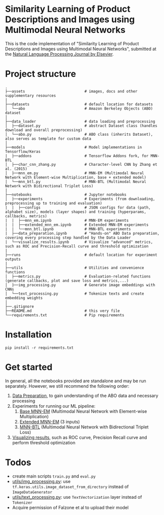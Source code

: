 # Similarity Learning of Product Descriptions and Images using Multimodal Neural Networks

This is the code implementation of "Similarity Learning of Product Descriptions and Images using Multimodal Neural Networks", submitted at the [Natural Language Processing Journal by Elsevier](https://www.sciencedirect.com/journal/natural-language-processing-journal).

# Project structure

    .
    ├──assets                           # images, docs and other supplementary resources
    |
    ├──datasets                         # default location for datasets
    │  └──abo                           # Amazon Berkeley Objects (ABO) dataset
    │
    ├──data_loader                      # data loading and preprocessing
    │  ├──dataset.py                    # abstract Dataset class (handles download and overall preprocessing)
    │  └──abo.py                        # ABO class (inherits Dataset), also serves as template for custom data
    │
    ├──models                           # Model implementations in Tensorflow/Keras
    |  ├──addons                        # Tensorflow Addons fork, for MNN-BTL
    │  ├──char_cnn_zhang.py             # Character-level CNN by Zhang et al. (2015)
    │  ├──mnn_em.py                     # MNN-EM (Multimodal Neural Network with Element-wise Multiplication, base + extended model)
    │  └──mnn_btl.py                    # MNN-BTL (Multimodal Neural Network with Bidirectional Triplet Loss)
    |
    ├──notebooks                        # Jupyter notebooks
    │  ├──experiments                   # Experiments (from downloading, preprocessing up to training and evaluation)
    |  |  ├──configs                    # JSON configs for data (path, alphabet size), models (layer shapes) and training (hyperparams, callbacks, metrics)
    |  |  ├──mnn_em.ipynb               # MNN-EM experiments
    |  |  ├──extended_mnn_em.ipynb      # Extended MNN-EM experiments
    |  |  └──mnn_btl.ipynb              # MNN-BTL experiments
    |  ├──data_preparation.ipynb        # "Hands-on" ABO Data preparation, covering every processing step handled by the Data Loader
    |  └──visualize_results.ipynb       # Visualize "advanced" metrics, such as ROC and Precision-Recall curve and threshold optimization
    |
    ├──runs                             # default location for experiment outputs
    |
    ├──utils                            # Utilities and convenience functions
    │  ├──metrics.py                    # Evaluation-related functions (generate callbacks, plot and save loss and metrics,...)
    │  ├──img_processing.py             # Generate image embeddings with CNNs
    │  └──text_processing.py            # Tokenize texts and create embedding weights
    │
    ├──.gitignore
    ├──README.md                        # this very file
    └──requirements.txt                 # Pip requirements

# Installation
```
pip install -r requirements.txt
```

# Get started
In general, all the notebooks provided are standalone and may be run separately. However, we still recommend the following order:
1. [Data Preparation](./notebooks/data_preparation.ipynb), to gain understanding of the ABO data and necessary processing
2. Experiments for running our ML pipeline:
    1. [Base MNN-EM](./notebooks/experiments/mnn_em.ipynb) (Multimodal Neural Network with Element-wise Multiplication)
    2. [Extended MNN-EM](./notebooks/experiments/extended_mnn_em.ipynb) (3 inputs)
    3. [MNN-BTL](./notebooks/experiments/mnn_btl.ipynb) (Multimodal Neural Network with Bidirectional Triplet Loss)
3. [Visualizing results](./notebooks/visualize_results.ipynb), such as ROC curve, Precision Recall curve and perform threshold optimization

# Todos
* create main scripts `train.py` and `eval.py`
* [utils/img_processing.py](./utils/img_processing.py): use `tf.keras.utils.image_dataset_from_directory` instead of `ImageDataGenerator`
* [utils/text_processing.py](./utils/text_processing.py): use `TextVectorization` layer instead of `Tokenizer`
* Acquire permission of Falzone et al to upload their model